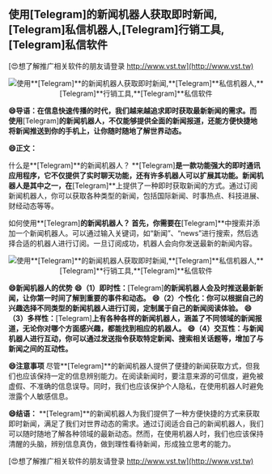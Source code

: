 ## **使用**[Telegram]**的新闻机器人获取即时新闻,**[Telegram]**私信机器人,**[Telegram]**行销工具,**[Telegram]**私信软件**

[😍想了解推广相关软件的朋友请登录 http://www.vst.tw](http://www.vst.tw)

 <center><img src="https://vst.tw/MP4/tuiguang/png/1.png" alt="使用**[Telegram]**的新闻机器人获取即时新闻,**[Telegram]**私信机器人,**[Telegram]**行销工具,**[Telegram]**私信软件"></center>

**😄导语：在信息快速传播的时代，我们越来越追求即时获取最新新闻的需求。而使用**[Telegram]**的新闻机器人，不仅能够提供全面的新闻报道，还能方便快捷地将新闻推送到你的手机上，让你随时随地了解世界动态。**

**😄正文：**

什么是**[Telegram]**的新闻机器人？
**[Telegram]**是一款功能强大的即时通讯应用程序，它不仅提供了实时聊天功能，还有许多机器人可以扩展其功能。新闻机器人是其中之一，在**[Telegram]**上提供了一种即时获取新闻的方式。通过订阅新闻机器人，你可以获取各种类型的新闻，包括国际新闻、时事热点、科技进展、财经动态等等。

如何使用**[Telegram]**的新闻机器人？
首先，你需要在**[Telegram]**中搜索并添加一个新闻机器人。可以通过输入关键词，如“新闻”、“news”进行搜索，然后选择合适的机器人进行订阅。一旦订阅成功，机器人会向你发送最新的新闻内容。

 <center><img src="https://vst.tw/MP4/tuiguang/png/1.png" alt="使用**[Telegram]**的新闻机器人获取即时新闻,**[Telegram]**私信机器人,**[Telegram]**行销工具,**[Telegram]**私信软件"></center>

**😄新闻机器人的优势**
**😄（1）即时性：**[Telegram]**的新闻机器人会及时推送最新新闻，让你第一时间了解到重要的事件和动态。**
**😄（2）个性化：你可以根据自己的兴趣选择不同类型的新闻机器人进行订阅，定制属于自己的新闻阅读体验。**
**😄（3）多样性：**[Telegram]**上有各种各样的新闻机器人，涵盖了不同领域的新闻报道，无论你对哪个方面感兴趣，都能找到相应的机器人。**
**😄（4）交互性：与新闻机器人进行互动，你可以通过发送指令获取特定新闻、搜索相关话题等，增加了与新闻之间的互动性。**

**😄注意事项**
尽管**[Telegram]**的新闻机器人提供了便捷的新闻获取方式，但我们也应该保持一定的信息辨别能力。在阅读新闻时，要注意来源的可信度，避免被虚假、不准确的信息误导。同时，我们也应该保护个人隐私，在使用机器人时避免泄露个人敏感信息。

**😄结语：**
**[Telegram]**的新闻机器人为我们提供了一种方便快捷的方式来获取即时新闻，满足了我们对世界动态的需求。通过订阅适合自己的新闻机器人，我们可以随时随地了解各种领域的最新动态。然而，在使用机器人时，我们也应该保持清醒的头脑，辨别信息真伪，做到理性看待新闻，形成独立思考的能力。

[😍想了解推广相关软件的朋友请登录 http://www.vst.tw](http://www.vst.tw)



